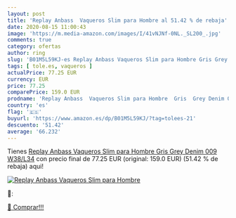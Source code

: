 ```yaml
---
layout: post
title: 'Replay Anbass  Vaqueros Slim para Hombre al 51.42 % de rebaja'
date: 2020-08-15 11:00:43
image: 'https://m.media-amazon.com/images/I/41vNJNf-0NL._SL200_.jpg'
comments: true
category: ofertas
author: ring
slug: 'B01M5L59KJ-es Replay Anbass Vaqueros Slim para Hombre Gris Grey Denim...'
tags: [ tole.es, vaqueros ]
actualPrice: 77.25 EUR
currency: EUR
price: 77.25
comparePrice: 159.0 EUR
prodname: 'Replay Anbass  Vaqueros Slim para Hombre  Gris  Grey Denim 009   W38/L34'
country: 'es'
flag: '🇪🇸'
buyurl: 'https://www.amazon.es/dp/B01M5L59KJ/?tag=tolees-21'
descuento: '51.42'
average: '66.232'
---
```


Tienes [Replay Anbass  Vaqueros Slim para Hombre  Gris  Grey Denim 009   W38/L34](https://www.amazon.es/dp/B01M5L59KJ/?tag=tolees-21) con precio final de  77.25 EUR (original: 159.0 EUR) (51.42 %  de rebaja) aqui!

[![Replay Anbass  Vaqueros Slim para Hombre](https://m.media-amazon.com/images/I/41vNJNf-0NL._SL200_.jpg)](https://www.amazon.es/dp/B01M5L59KJ/?tag=tolees-21)

🔎:


[🛒 Comprar!!!](https://www.amazon.es/dp/B01M5L59KJ/?tag=tolees-21)
